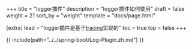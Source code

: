 +++
title = "logger插件"
description = "logger插件如何使用"
draft = false
weight = 21
sort_by = "weight"
template = "docs/page.html"

[extra]
lead = "logger插件是基于<a href='https://tracing.rs/' target='_blank'>tracing</a>实现的"
toc = true
top = false
+++

{{ include(path="../../spring-boot/Log-Plugin.zh.md") }}
